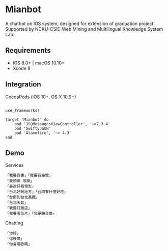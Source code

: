 # Mianbot
A chatbot on IOS system, designed for extension of graduation project. Supported by NCKU-CSIE-Web Mining and Multilingual Knowledge System Lab.

## Requirements

* iOS 8.0+ | macOS 10.10+ 
* Xcode 8


## Integration
CocoaPods (iOS 10+, OS X 10.9+)
<pre><code>
use_frameworks!

target 'Mianbot' do
	pod 'JSQMessagesViewController', '~>7.3.4'
	pod 'SwiftyJSON'
	pod 'Alamofire', '~> 4.3'
end
</code></pre>

## Demo
Services
<pre><code>「我要買書」「我要買筆電」
「我頭痛 咳嗽」
「最近好看電影」
「台北好玩地方」「台南有什麼好吃」
「台南到台北高鐵」
「台北天氣」
「我要訂飯店」
「我要看影片」「我要聽音樂」
</code></pre>
Chatting
<pre><code>「你好」
「你幾歲」
「你會唱歌嗎」
</code></pre>




